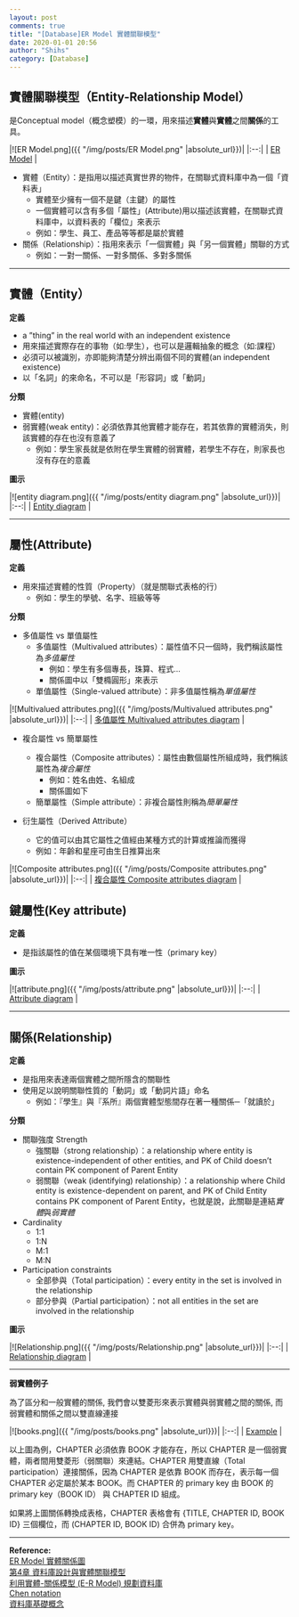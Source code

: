 ```yaml
---
layout: post
comments: true
title: "[Database]ER Model 實體關聯模型"
date: 2020-01-01 20:56
author: "Shihs"
category: [Database]
---
```



## 實體關聯模型（Entity-Relationship Model）

是Conceptual model（概念塑模）的一環，用來描述**實體**與**實體**之間**關係**的工具。

|![ER Model.png]({{ "/img/posts/ER Model.png" |absolute_url}})|
|:--:| 
| [ER Model](http://www.csie.sju.edu.tw/cm/course/db/ch03.pdf) |

- 實體（Entity）：是指用以描述真實世界的物件，在關聯式資料庫中為一個「資料表」
  - 實體至少擁有一個不是鍵（主鍵）的屬性
  - 一個實體可以含有多個「屬性」(Attribute)用以描述該實體，在關聯式資料庫中，以資料表的「欄位」來表示
  - 例如：學生、員工、產品等等都是屬於實體
- 關係（Relationship）：指用來表示「一個實體」與「另一個實體」關聯的方式
  - 例如：一對一關係、一對多關係、多對多關係


***

## 實體（Entity）

**定義**
  - a ”thing” in the real world with an independent existence
  - 用來描述實際存在的事物（如:學生），也可以是邏輯抽象的概念（如:課程）
  - 必須可以被識別，亦即能夠清楚分辨出兩個不同的實體(an independent existence)
  - 以「名詞」的來命名，不可以是「形容詞」或「動詞」

**分類**
  - 實體(entity) 
  - 弱實體(weak entity)：必須依靠其他實體才能存在，若其依靠的實體消失，則該實體的存在也沒有意義了
    - 例如：學生家長就是依附在學生實體的弱實體，若學生不存在，則家長也沒有存在的意義

**圖示**

|![entity diagram.png]({{ "/img/posts/entity diagram.png" |absolute_url}})|
|:--:| 
| [Entity diagram](https://images.app.goo.gl/auQ9MAQCKttsdFGEA) |

***

## 屬性(Attribute)

**定義**
  - 用來描述實體的性質（Property）（就是關聯式表格的行）
    - 例如：學生的學號、名字、班級等等

**分類**
  - 多值屬性 vs 單值屬性
    - 多值屬性（Multivalued attributes）：屬性值不只一個時，我們稱該屬性為*多值屬性*
      - 例如：學生有多個專長，珠算、程式...
      - 關係圖中以「雙橢圓形」來表示
    - 單值屬性（Single-valued attribute）：非多值屬性稱為*單值屬性*
  
|![Multivalued attributes.png]({{ "/img/posts/Multivalued attributes.png" |absolute_url}})|
|:--:| 
| [多值屬性 Multivalued attributes diagram](http://spaces.isu.edu.tw/upload/19225/0/news/postfile_308.pdf) |


  - 複合屬性 vs 簡單屬性
    - 複合屬性（Composite attributes）：屬性由數個屬性所組成時，我們稱該屬性為*複合屬性*
      - 例如：姓名由姓、名組成
      - 關係圖如下
    - 簡單屬性（Simple attribute）：非複合屬性則稱為*簡單屬性*

  - 衍生屬性（Derived Attribute）
    - 它的值可以由其它屬性之值經由某種方式的計算或推論而獲得
    - 例如：年齡和星座可由生日推算出來


|![Composite attributes.png]({{ "/img/posts/Composite attributes.png" |absolute_url}})|
|:--:| 
| [複合屬性 Composite attributes diagram](http://spaces.isu.edu.tw/upload/19225/0/news/postfile_308.pdf) |





## 鍵屬性(Key attribute)

**定義**
 - 是指該屬性的值在某個環境下具有唯一性（primary key）


**圖示**

|![attribute.png]({{ "/img/posts/attribute.png" |absolute_url}})|
|:--:| 
| [Attribute diagram](https://images.app.goo.gl/auQ9MAQCKttsdFGEA) |

***


## 關係(Relationship)

**定義**
  - 是指用來表達兩個實體之間所隱含的關聯性
  - 使用足以說明關聯性質的「動詞」或「動詞片語」命名
    - 例如：『學生』與『系所』兩個實體型態間存在著一種關係─「就讀於」


**分類**
  - 關聯強度 Strength
    - 強關聯（strong relationship）：a relationship where entity is existence-independent of other entities, and PK of Child doesn’t contain PK component of Parent Entity
    - 弱關聯（weak (identifying) relationship）：a relationship where Child entity is existence-dependent on parent, and PK of Child Entity contains PK component of Parent Entity，也就是說，此關聯是連結*實體*與*弱實體*
  - Cardinality 
    - 1:1
    - 1:N
    - M:1
    - M:N
  - Participation constraints
    - 全部參與（Total participation）：every entity in the set is involved in the relationship
    - 部分參與（Partial participation）：not all entities in the set are involved in the relationship


**圖示**

|![Relationship.png]({{ "/img/posts/Relationship.png" |absolute_url}})|
|:--:| 
| [Relationship diagram](https://images.app.goo.gl/auQ9MAQCKttsdFGEA) |


***

**弱實體例子**

為了區分和一般實體的關係, 我們會以雙菱形來表示實體與弱實體之間的關係, 而弱實體和關係之間以雙直線連接


|![books.png]({{ "/img/posts/books.png" |absolute_url}})|
|:--:| 
| [Example](https://www.vertabelo.com/blog/chen-erd-notation/) |

以上圖為例，CHAPTER 必須依靠 BOOK 才能存在，所以 CHAPTER 是一個弱實體，兩者間用雙菱形（弱關聯）來連結。CHAPTER 用雙直線（Total participation）連接關係，因為 CHAPTER 是依靠 BOOK 而存在，表示每一個 CHAPTER 必定屬於某本 BOOK。而 CHAPTER 的 primary key 由 BOOK 的 primary key（BOOK ID） 與 CHAPTER ID 組成。

如果將上圖關係轉換成表格，CHAPTER 表格會有 {TITLE, CHAPTER ID, BOOK ID} 三個欄位，而 (CHAPTER ID, BOOK ID) 合併為 primary key。
  


***

**Reference:**
<br>
[ER Model 實體關係圖](http://cc.cust.edu.tw/~ccchen/doc/db_03.pdf)
<br>
[第4章 資料庫設計與實體關聯模型](http://www.csie.sju.edu.tw/cm/course/db/ch04.pdf)
<br>
[利用實體-關係模型 (E-R Model) 規劃資料庫](http://spaces.isu.edu.tw/upload/19225/0/news/postfile_308.pdf)
<br>
[Chen notation](https://www.vertabelo.com/blog/chen-erd-notation/)
<br>
[資料庫基礎概念](http://snowlin.cmu.edu.tw/mis/MIS_Lec01.pdf)
